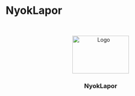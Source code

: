 # NyokLapor

<br />
<p align="center">
  <img src="./src/public/icons/nyoklapor-icon.png" alt="Logo" width="150" height="100">
  <h3 align="center">NyokLapor</h3>
</p>
